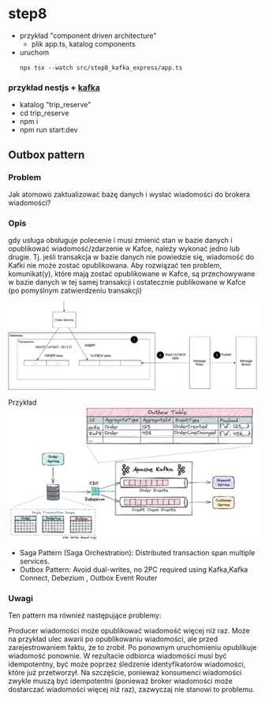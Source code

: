 # step8
- przykład "component driven architecture"
  - plik app.ts, katalog components
- uruchom
    ```shell
    npx tsx --watch src/step8_kafka_express/app.ts
    ```
### przykład nestjs + [kafka](https://docs.nestjs.com/microservices/kafka)
- katalog "trip_reserve"
- cd trip_reserve
- npm i
- npm run start:dev


## Outbox pattern
### Problem
Jak atomowo zaktualizować bazę danych i wysłać wiadomości do brokera wiadomości?

### Opis
gdy usługa obsługuje polecenie i musi zmienić stan w bazie danych i opublikować wiadomość/zdarzenie w Kafce, należy wykonać jedno lub drugie. Tj. jeśli transakcja w bazie danych nie powiedzie się, wiadomość do Kafki nie może zostać opublikowana. Aby rozwiązać ten problem, komunikat(y), które mają zostać opublikowane w Kafce, są przechowywane w bazie danych w tej samej transakcji i ostatecznie publikowane w Kafce (po pomyślnym zatwierdzeniu transakcji)

![hero](../../docs/pics/ReliablePublicationOutbox.png)

Przykład
![hero](../../docs/pics/outbox_pattern.png)

- Saga Pattern (Saga Orchestration): Distributed transaction span multiple services.
- Outbox Pattern: Avoid dual-writes, no 2PC required using Kafka,Kafka Connect, Debezium , Outbox Event Router


### Uwagi
Ten pattern ma również następujące problemy:

Producer wiadomości może opublikować wiadomość więcej niż raz. Może na przykład ulec awarii po opublikowaniu wiadomości, ale przed zarejestrowaniem faktu, że to zrobił. 
Po ponownym uruchomieniu opublikuje wiadomość ponownie. W rezultacie odbiorca wiadomości musi być idempotentny, być może poprzez śledzenie identyfikatorów wiadomości, które już przetworzył. 
Na szczęście, ponieważ konsumenci wiadomości zwykle muszą być idempotentni (ponieważ broker wiadomości może dostarczać wiadomości więcej niż raz), zazwyczaj nie stanowi to problemu.
